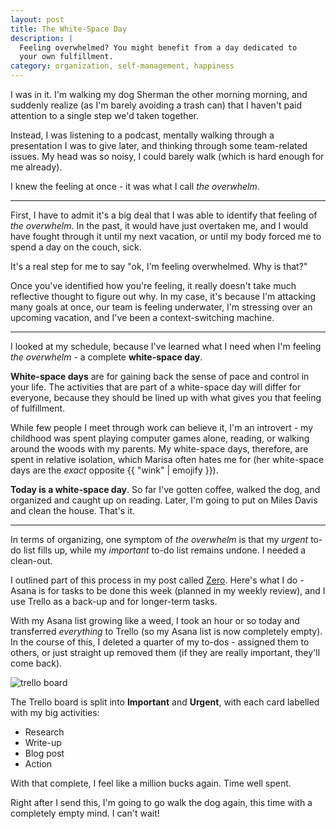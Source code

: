 ```yaml
---
layout: post
title: The White-Space Day
description: |
  Feeling overwhelmed? You might benefit from a day dedicated to
  your own fulfillment.
category: organization, self-management, happiness
---
```


I was in it. I'm walking my dog Sherman the other morning morning, and suddenly
realize (as I'm barely avoiding a trash can) that I haven't paid attention to a
single step we'd taken together.

Instead, I was listening to a podcast, mentally walking through a presentation
I was to give later, and thinking through some team-related issues. My head was
so noisy, I could barely walk (which is hard enough for me already).

I knew the feeling at once - it was what I call *the overwhelm*.

---

First, I have to admit it's a big deal that I was able to identify that feeling
of *the overwhelm*. In the past, it would have just overtaken me, and I would
have fought through it until my next vacation, or until my body forced me to
spend a day on the couch, sick.

It's a real step for me to say "ok, I'm feeling overwhelmed. Why is that?"

Once you've identified how you're feeling, it really doesn't take much
reflective thought to figure out why. In my case, it's because I'm attacking
many goals at once, our team is feeling underwater, I'm stressing over an
upcoming vacation, and I've been a context-switching machine.

---

I looked at my schedule, because I've learned what I need when I'm feeling *the
overwhelm* - a complete **white-space day**.

**White-space days** are for gaining back the sense of pace and control in your
life. The activities that are part of a white-space day will differ for
everyone, because they should be lined up with what gives you that feeling of
fulfillment.

While few people I meet through work can believe it, I'm an introvert - my
childhood was spent playing computer games alone, reading, or walking around
the woods with my parents. My white-space days, therefore, are spent in
relative isolation, which Marisa often hates me for (her white-space days are
the *exact* opposite {{ "wink" | emojify }}).

**Today is a white-space day**. So far I've gotten coffee, walked the dog, and
organized and caught up on reading. Later, I'm going to put on Miles Davis and
clean the house. That's it.

---

In terms of organizing, one symptom of *the overwhelm* is that my *urgent*
to-do list fills up, while my *important* to-do list remains undone. I needed a
clean-out.

I outlined part of this process in my post called
[Zero](http://www.jeffvincent.me/zero). Here's what I do - Asana is for tasks
to be done this week (planned in my weekly review), and I use Trello as a
back-up and for longer-term tasks.

With my Asana list growing like a weed, I took an hour or so today and
transferred *everything* to Trello (so my Asana list is now completely empty).
In the course of this, I deleted a quarter of my to-dos - assigned them to
others, or just straight up removed them (if they are really important, they'll
come back).

<div><img src="http://embed.wistia.com/deliveries/ca8787985a17d52dccaf150d44150a44228fc6db.png" alt="trello board"/></div>

The Trello board is split into **Important** and **Urgent**, with each card
labelled with my big activities:

* Research
* Write-up
* Blog post
* Action

With that complete, I feel like a million bucks again. Time well spent.

Right after I send this, I'm going to go walk the dog again, this time with a
completely empty mind. I can't wait!
